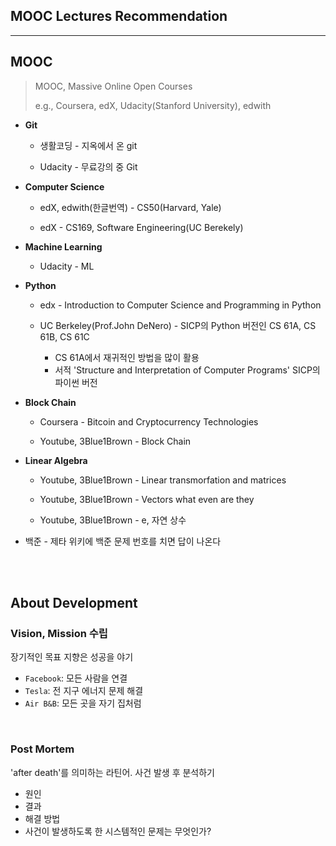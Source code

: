 ## MOOC Lectures Recommendation

---

## MOOC

> MOOC, Massive Online Open Courses
>
> e.g., Coursera, edX, Udacity(Stanford University), edwith

- **Git**
  
  - 생활코딩 - 지옥에서 온 git
  
  - Udacity - 무료강의 중 Git
  
- **Computer Science**
  
  - edX, edwith(한글번역) - CS50(Harvard, Yale)
  
  - edX - CS169, Software Engineering(UC Berekely)
  
- **Machine Learning**
  
  - Udacity - ML

- **Python**

  - edx - Introduction to Computer Science and Programming in Python
  
  - UC Berkeley(Prof.John DeNero) - SICP의 Python 버전인 CS 61A, CS 61B, CS 61C
    - CS 61A에서 재귀적인 방법을 많이 활용
    - 서적 'Structure and Interpretation of Computer Programs' SICP의 파이썬 버전
  
- **Block Chain**

  - Coursera - Bitcoin and Cryptocurrency Technologies
  
  - Youtube, 3Blue1Brown - Block Chain
  
- __Linear Algebra__

  - Youtube, 3Blue1Brown - Linear transmorfation and matrices

  - Youtube, 3Blue1Brown - Vectors what even are they
  - Youtube, 3Blue1Brown - e, 자연 상수

- 백준 - 제타 위키에 백준 문제 번호를 치면 답이 나온다

<br>

<br>

## About Development

### Vision, Mission 수립

장기적인 목표 지향은 성공을 야기

- `Facebook`: 모든 사람을 연결
- `Tesla`: 전 지구 에너지 문제 해결
- `Air B&B`: 모든 곳을 자기 집처럼

<br>

### Post Mortem

'after death'를 의미하는 라틴어. 사건 발생 후 분석하기

- 원인
- 결과
- 해결 방법
- 사건이 발생하도록 한 시스템적인 문제는 무엇인가?

